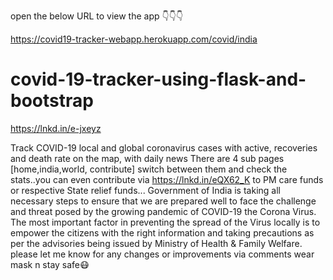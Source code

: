 open the below URL to view the app 👇👇👇

https://covid19-tracker-webapp.herokuapp.com/covid/india

# covid-19-tracker-using-flask-and-bootstrap


https://lnkd.in/e-jxeyz

Track COVID-19 local and global coronavirus cases with active, recoveries and death rate on the map, with daily news
There are 4 sub pages [home,india,world, contribute]
switch between them and check the stats..you can even contribute via https://lnkd.in/eQX62_K
to PM care funds or respective State relief funds...
Government of India is taking all necessary steps to ensure that we are prepared well to face the challenge and threat posed by the growing pandemic of COVID-19 the Corona Virus. The most important factor in preventing the spread of the Virus locally is to empower the citizens with the right information and taking precautions as per the advisories being issued by Ministry of Health & Family Welfare.
please let me know for any changes or improvements via comments
wear mask n stay safe😷
